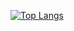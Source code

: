 [![Top Langs](https://github-readme-stats.vercel.app/api/top-langs/?username=tanerkavak&layout=compact)](https://github.com/tanerkavak/github-readme-stats)
